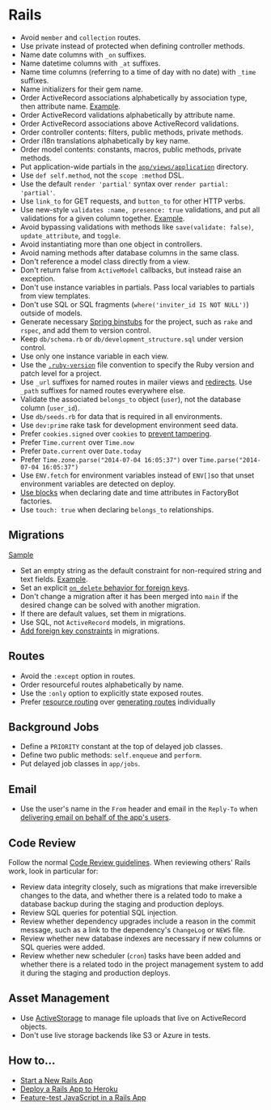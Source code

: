 # Rails

- Avoid `member` and `collection` routes.
- Use private instead of protected when defining controller methods.
- Name date columns with `_on` suffixes.
- Name datetime columns with `_at` suffixes.
- Name time columns (referring to a time of day with no date) with `_time`
  suffixes.
- Name initializers for their gem name.
- Order ActiveRecord associations alphabetically by association type, then
  attribute name. [Example](/rails/sample.rb#L2-L4).
- Order ActiveRecord validations alphabetically by attribute name.
- Order ActiveRecord associations above ActiveRecord validations.
- Order controller contents: filters, public methods, private methods.
- Order i18n translations alphabetically by key name.
- Order model contents: constants, macros, public methods, private methods.
- Put application-wide partials in the [`app/views/application`] directory.
- Use `def self.method`, not the `scope :method` DSL.
- Use the default `render 'partial'` syntax over `render partial: 'partial'`.
- Use `link_to` for GET requests, and `button_to` for other HTTP verbs.
- Use new-style `validates :name, presence: true` validations, and put all
  validations for a given column together. [Example](/rails/sample.rb#L6).
- Avoid bypassing validations with methods like `save(validate: false)`,
  `update_attribute`, and `toggle`.
- Avoid instantiating more than one object in controllers.
- Avoid naming methods after database columns in the same class.
- Don't reference a model class directly from a view.
- Don't return false from `ActiveModel` callbacks, but instead raise an
  exception.
- Don't use instance variables in partials. Pass local variables to partials
  from view templates.
- Don't use SQL or SQL fragments (`where('inviter_id IS NOT NULL')`) outside of
  models.
- Generate necessary [Spring binstubs] for the project, such as `rake` and
  `rspec`, and add them to version control.
- Keep `db/schema.rb` or `db/development_structure.sql` under version control.
- Use only one instance variable in each view.
- Use the [`.ruby-version`] file convention to specify the Ruby version and
  patch level for a project.
- Use `_url` suffixes for named routes in mailer views and [redirects]. Use
  `_path` suffixes for named routes everywhere else.
- Validate the associated `belongs_to` object (`user`), not the database column
  (`user_id`).
- Use `db/seeds.rb` for data that is required in all environments.
- Use `dev:prime` rake task for development environment seed data.
- Prefer `cookies.signed` over `cookies` to [prevent tampering].
- Prefer `Time.current` over `Time.now`
- Prefer `Date.current` over `Date.today`
- Prefer `Time.zone.parse("2014-07-04 16:05:37")` over `Time.parse("2014-07-04
  16:05:37")`
- Use `ENV.fetch` for environment variables instead of `ENV[]`so that unset
  environment variables are detected on deploy.
- [Use blocks](/ruby/sample_2.rb#L10) when declaring date and time attributes in
  FactoryBot factories.
- Use `touch: true` when declaring `belongs_to` relationships.

[`.ruby-version`]: https://gist.github.com/fnichol/1912050
[redirects]: http://www.w3.org/Protocols/rfc2616/rfc2616-sec14.html#sec14.30
[spring binstubs]: https://github.com/sstephenson/rbenv/wiki/Understanding-binstubs
[prevent tampering]: http://blog.bigbinary.com/2013/03/19/cookies-on-rails.html
[`app/views/application`]: http://railscasts.com/episodes/269-template-inheritance

## Migrations

[Sample](migration.rb)

- Set an empty string as the default constraint for non-required string and text
  fields. [Example](migration.rb#L6).
- Set an explicit [`on_delete` behavior for foreign keys].
- Don't change a migration after it has been merged into `main` if the desired
  change can be solved with another migration.
- If there are default values, set them in migrations.
- Use SQL, not `ActiveRecord` models, in migrations.
- [Add foreign key constraints] in migrations.

[`on_delete` behavior for foreign keys]: http://api.rubyonrails.org/classes/ActiveRecord/ConnectionAdapters/SchemaStatements.html#method-i-add_foreign_key
[add foreign key constraints]: http://robots.thoughtbot.com/referential-integrity-with-foreign-keys

## Routes

- Avoid the `:except` option in routes.
- Order resourceful routes alphabetically by name.
- Use the `:only` option to explicitly state exposed routes.
- Prefer [resource routing] over [generating routes] individually

[resource routing]: https://guides.rubyonrails.org/routing.html#resource-routing-the-rails-default
[generating routes]: https://guides.rubyonrails.org/routing.html#generating-paths-and-urls-from-code

## Background Jobs

- Define a `PRIORITY` constant at the top of delayed job classes.
- Define two public methods: `self.enqueue` and `perform`.
- Put delayed job classes in `app/jobs`.

## Email

- Use the user's name in the `From` header and email in the `Reply-To` when
  [delivering email on behalf of the app's users].

[delivering email on behalf of the app's users]: http://robots.thoughtbot.com/post/3215611590/recipe-delivering-email-on-behalf-of-users

## Code Review

Follow the normal [Code Review guidelines](/code-review/). When reviewing
others' Rails work, look in particular for:

- Review data integrity closely, such as migrations that make irreversible
  changes to the data, and whether there is a related todo to make a database
  backup during the staging and production deploys.
- Review SQL queries for potential SQL injection.
- Review whether dependency upgrades include a reason in the commit message,
  such as a link to the dependency's `ChangeLog` or `NEWS` file.
- Review whether new database indexes are necessary if new columns or SQL
  queries were added.
- Review whether new scheduler (`cron`) tasks have been added and whether there
  is a related todo in the project management system to add it during the
  staging and production deploys.

## Asset Management

- Use [ActiveStorage] to manage file uploads that live on ActiveRecord objects.
- Don't use live storage backends like S3 or Azure in tests.

[ActiveStorage]: https://guides.rubyonrails.org/active_storage_overview.html

## How to...

- [Start a New Rails App](./how-to/start_a_new_rails_app.md)
- [Deploy a Rails App to Heroku](./how-to/deploy_a_rails_app_to_heroku.md)
- [Feature-test JavaScript in a Rails App](./how-to/feature_test_javascript_in_a_rails_app.md)
